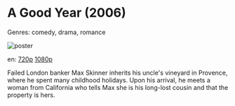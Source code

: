 # A Good Year (2006)

Genres: comedy, drama, romance

![poster](http://image.tmdb.org/t/p/w500/xxVoHo9Z9CZzRdkzj1IxrWYTQWT.jpg)

en:
  [720p](magnet:?xt=urn:btih:BB1986D5A016A765951C318693AE2DB138DD0F39&tr=udp://glotorrents.pw:6969/announce&tr=udp://tracker.opentrackr.org:1337/announce&tr=udp://torrent.gresille.org:80/announce&tr=udp://tracker.openbittorrent.com:80&tr=udp://tracker.coppersurfer.tk:6969&tr=udp://tracker.leechers-paradise.org:6969&tr=udp://p4p.arenabg.ch:1337&tr=udp://tracker.internetwarriors.net:1337)
  [1080p](magnet:?xt=urn:btih:DDA1502161232A1E14D2440AB7A840DAAED43450&tr=udp://glotorrents.pw:6969/announce&tr=udp://tracker.opentrackr.org:1337/announce&tr=udp://torrent.gresille.org:80/announce&tr=udp://tracker.openbittorrent.com:80&tr=udp://tracker.coppersurfer.tk:6969&tr=udp://tracker.leechers-paradise.org:6969&tr=udp://p4p.arenabg.ch:1337&tr=udp://tracker.internetwarriors.net:1337)
  


Failed London banker Max Skinner inherits his uncle's vineyard in Provence, where he spent many childhood holidays. Upon his arrival, he meets a woman from California who tells Max she is his long-lost cousin and that the property is hers.